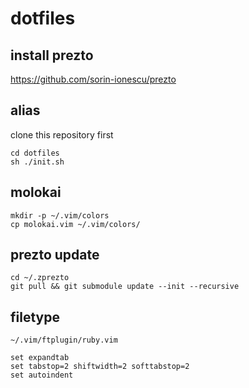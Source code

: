 
# dotfiles


## install prezto
https://github.com/sorin-ionescu/prezto


## alias
clone this repository first
```console
cd dotfiles
sh ./init.sh
```

## molokai
```console
mkdir -p ~/.vim/colors
cp molokai.vim ~/.vim/colors/
```


## prezto update
```console
cd ~/.zprezto
git pull && git submodule update --init --recursive
```

## filetype
```console
~/.vim/ftplugin/ruby.vim

set expandtab
set tabstop=2 shiftwidth=2 softtabstop=2
set autoindent
```

